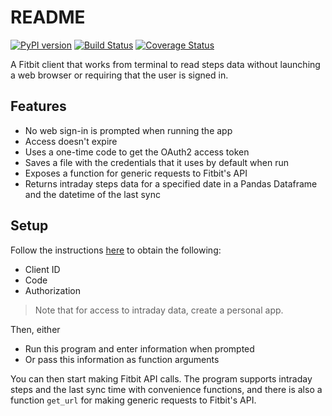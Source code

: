 README
======

[![PyPI version](https://badge.fury.io/py/fitbit-client.svg)](https://badge.fury.io/py/fitbit-client)
[![Build Status](https://travis-ci.com/robotpt/fitbit-client.svg?branch=master)](https://travis-ci.com/robotpt/fitbit-client)
[![Coverage Status](https://coveralls.io/repos/github/robotpt/fitbit-client/badge.svg?branch=master)](https://coveralls.io/github/robotpt/fitbit-client?branch=master)

A Fitbit client that works from terminal to read steps data without launching a web browser or requiring that the user is signed in.

Features
--------
* No web sign-in is prompted when running the app
* Access doesn't expire
* Uses a one-time code to get the OAuth2 access token
* Saves a file with the credentials that it uses by default when run
* Exposes a function for generic requests to Fitbit's API
* Returns intraday steps data for a specified date in a Pandas Dataframe and the datetime of the last sync

Setup
-----

Follow the instructions [here](https://www.forkingbytes.com/blog/using-the-fitbit-api-from-a-command-line-application-in-go/) to obtain the following:
* Client ID
* Code
* Authorization

> Note that for access to intraday data, create a personal app.

Then, either
* Run this program and enter information when prompted
* Or pass this information as function arguments

You can then start making Fitbit API calls.  The program supports intraday steps and the last sync time with convenience functions, and there is also a function `get_url` for making generic requests to Fitbit's API.
